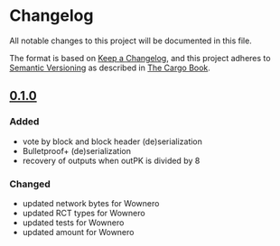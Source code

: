 # Changelog

All notable changes to this project will be documented in this file.

The format is based on [Keep a Changelog](https://keepachangelog.com/en/1.0.0/),
and this project adheres to [Semantic Versioning](https://semver.org/spec/v2.0.0.html) as described in [The Cargo Book](https://doc.rust-lang.org/cargo/reference/manifest.html#the-version-field).

## [0.1.0]

### Added

- vote by block and block header (de)serialization
- Bulletproof+ (de)serialization
- recovery of outputs when outPK is divided by 8

### Changed

- updated network bytes for Wownero
- updated RCT types for Wownero
- updated tests for Wownero
- updated amount for Wownero

[0.1.0]: https://github.com/Boog900/wownero-rs/releases/tag/v0.1.0
